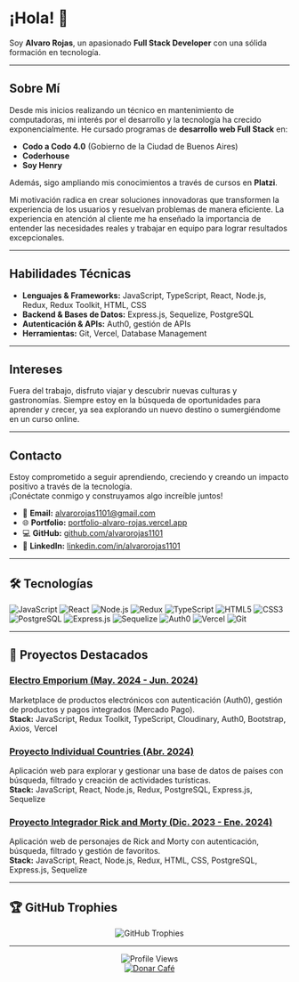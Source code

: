 # ¡Hola! 👋

Soy **Alvaro Rojas**, un apasionado **Full Stack Developer** con una sólida formación en tecnología.

---

## Sobre Mí

Desde mis inicios realizando un técnico en mantenimiento de computadoras, mi interés por el desarrollo y la tecnología ha crecido exponencialmente. He cursado programas de **desarrollo web Full Stack** en:

- **Codo a Codo 4.0** (Gobierno de la Ciudad de Buenos Aires)
- **Coderhouse**
- **Soy Henry**

Además, sigo ampliando mis conocimientos a través de cursos en **Platzi**.

Mi motivación radica en crear soluciones innovadoras que transformen la experiencia de los usuarios y resuelvan problemas de manera eficiente. La experiencia en atención al cliente me ha enseñado la importancia de entender las necesidades reales y trabajar en equipo para lograr resultados excepcionales.

---

## Habilidades Técnicas

- **Lenguajes & Frameworks:** JavaScript, TypeScript, React, Node.js, Redux, Redux Toolkit, HTML, CSS
- **Backend & Bases de Datos:** Express.js, Sequelize, PostgreSQL
- **Autenticación & APIs:** Auth0, gestión de APIs
- **Herramientas:** Git, Vercel, Database Management

---

## Intereses

Fuera del trabajo, disfruto viajar y descubrir nuevas culturas y gastronomías. Siempre estoy en la búsqueda de oportunidades para aprender y crecer, ya sea explorando un nuevo destino o sumergiéndome en un curso online.

---

## Contacto

Estoy comprometido a seguir aprendiendo, creciendo y creando un impacto positivo a través de la tecnología.  
¡Conéctate conmigo y construyamos algo increíble juntos!

- 📧 **Email:** [alvarorojas1101@gmail.com](mailto:alvarorojas1101@gmail.com)
- 🌐 **Portfolio:** [portfolio-alvaro-rojas.vercel.app](https://porfolio-alvaro-rojas.vercel.app/) 
- 💻 **GitHub:** [github.com/alvarorojas1101](https://github.com/alvarorojas1101)
- 💼 **LinkedIn:** [linkedin.com/in/alvarorojas1101](https://www.linkedin.com/in/alvarorojas1101)

---

## 🛠️ Tecnologías

![JavaScript](https://img.shields.io/badge/JavaScript-F7DF1E?style=for-the-badge&logo=javascript&logoColor=black)
![React](https://img.shields.io/badge/React-20232A?style=for-the-badge&logo=react&logoColor=61DAFB)
![Node.js](https://img.shields.io/badge/Node.js-339933?style=for-the-badge&logo=nodedotjs&logoColor=white)
![Redux](https://img.shields.io/badge/Redux-764ABC?style=for-the-badge&logo=redux&logoColor=white)
![TypeScript](https://img.shields.io/badge/TypeScript-007ACC?style=for-the-badge&logo=typescript&logoColor=white)
![HTML5](https://img.shields.io/badge/HTML5-E34F26?style=for-the-badge&logo=html5&logoColor=white)
![CSS3](https://img.shields.io/badge/CSS3-1572B6?style=for-the-badge&logo=css3&logoColor=white)
![PostgreSQL](https://img.shields.io/badge/PostgreSQL-336791?style=for-the-badge&logo=postgresql&logoColor=white)
![Express.js](https://img.shields.io/badge/Express.js-000000?style=for-the-badge&logo=express&logoColor=white)
![Sequelize](https://img.shields.io/badge/Sequelize-52B0E7?style=for-the-badge&logo=sequelize&logoColor=white)
![Auth0](https://img.shields.io/badge/Auth0-EB5424?style=for-the-badge&logo=auth0&logoColor=white)
![Vercel](https://img.shields.io/badge/Vercel-000000?style=for-the-badge&logo=vercel&logoColor=white)
![Git](https://img.shields.io/badge/Git-F05032?style=for-the-badge&logo=git&logoColor=white)

---

## 🚀 Proyectos Destacados

### [Electro Emporium (May. 2024 - Jun. 2024)](https://github.com/alvarorojas1101/PF)
Marketplace de productos electrónicos con autenticación (Auth0), gestión de productos y pagos integrados (Mercado Pago).  
**Stack:** JavaScript, Redux Toolkit, TypeScript, Cloudinary, Auth0, Bootstrap, Axios, Vercel

### [Proyecto Individual Countries (Abr. 2024)](https://github.com/alvarorojas1101/PiCountries)
Aplicación web para explorar y gestionar una base de datos de países con búsqueda, filtrado y creación de actividades turísticas.  
**Stack:** JavaScript, React, Node.js, Redux, PostgreSQL, Express.js, Sequelize

### [Proyecto Integrador Rick and Morty (Dic. 2023 - Ene. 2024)](https://github.com/alvarorojas1101/PI-RYM)
Aplicación web de personajes de Rick and Morty con autenticación, búsqueda, filtrado y gestión de favoritos.  
**Stack:** JavaScript, React, Node.js, Redux, HTML, CSS, PostgreSQL, Express.js, Sequelize

---

## 🏆 GitHub Trophies

<div align="center">
  <img src="https://github-profile-trophy.vercel.app/?username=alvarorojas1101&theme=onedark&no-frame=true&no-bg=true" alt="GitHub Trophies" />
</div>

---

<div align="center">
  <img src="https://komarev.com/ghpvc/?username=alvarorojas1101&style=flat-square" alt="Profile Views" />
</div>

<div align="center">
  <a href="https://www.buymeacoffee.com/alvarorojas1101" target="_blank">
    <img src="https://img.shields.io/badge/Donar-Buy%20Me%20A%20Coffee-orange.svg?style=flat-square" alt="Donar Café" /> 
  </a>
</div>


